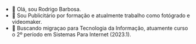 - 👋 Olá, sou Rodrigo Barbosa.
- 👀 Sou Publicitário por formação e atualmente trabalho como fotógrado e videomaker. 
- 🌱 Buscando migraçao para Tecnologia da Informação, atuamente curso o 2º período em Sistemas Para Internet (2023.1).


<!---
orodrigobarbosa/orodrigobarbosa is a ✨ special ✨ repository because its `README.md` (this file) appears on your GitHub profile.
You can click the Preview link to take a look at your changes.
--->
